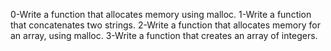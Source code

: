 0-Write a function that allocates memory using malloc.
1-Write a function that concatenates two strings.
2-Write a function that allocates memory for an array, using malloc.
3-Write a function that creates an array of integers.
